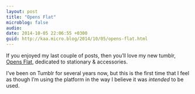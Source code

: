 ```yaml
---
layout: post
title: "Opens Flat"
microblog: false
audio: 
date: 2014-10-05 22:06:55 +0300
guid: http://kaa.micro.blog/2014/10/05/opens-flat.html
---
```

<p>If you enjoyed my last couple of posts, then you&rsquo;ll love my new tumblr, <a href="http://opensflat.tumblr.com">Opens Flat</a>, dedicated to stationary &amp; accessories.</p>

<p>I&rsquo;ve been on Tumblr for several years now, but this is the first time that I feel as though I&rsquo;m using the platform in the way I believe it was <em>intended</em> to be used.</p>
